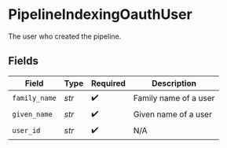 # PipelineIndexingOauthUser

The user who created the pipeline.


## Fields

| Field                 | Type                  | Required              | Description           |
| --------------------- | --------------------- | --------------------- | --------------------- |
| `family_name`         | *str*                 | :heavy_check_mark:    | Family name of a user |
| `given_name`          | *str*                 | :heavy_check_mark:    | Given name of a user  |
| `user_id`             | *str*                 | :heavy_check_mark:    | N/A                   |